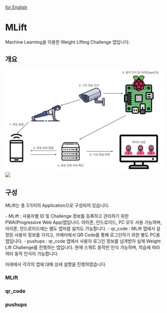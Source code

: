 <a href="https://github.com/abubaman/MLift/blob/main/readme_eng.md">for English</a>
# MLift
Machine Learning을 이용한 Weight Lifting Challenge 앱입니다.

## 개요
<img src="/for_readme/images/main_concept.png"  width="700">

<img src="/for_readme/images/main_c.png"  width="700">


## 구성
<p>MLift는 총 3가지의 Application으로 구성되어 있습니다.</p>
 - MLift : 사용자별 ID 및 Challenge 정보를 등록하고 관리하기 위한 PWA(Progressive Web App)앱입니다. 아이폰, 안드로이드, PC 모두 사용 가능하며, 아이폰, 안드로이드에는 별도 앱처럼 설치도 가능합니다.
 - qr_code : MLift 앱에서 설정된 사용자 정보를 가지고, 카메라에서 QR Code를 통해 로그인하기 위한 별도 PC용 앱입니다.
 - pushups : qr_code 앱에서 사용자 로그인 정보를 넘겨받아 실제 Weight Lift Challenge를 진행하는 앱입니다. 현재 스쿼트 동작만 인식 가능하며, 학습에 따라 여러 동작 인식이 가능합니다.
<p>아래에서 각각의 앱에 대해 상세 설명을 진행하였습니다.</p>

### MLift


### qr_code
### pushups
 
